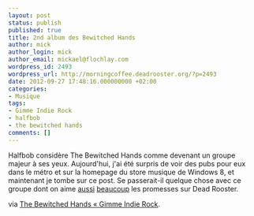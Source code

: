```yaml
---
layout: post
status: publish
published: true
title: 2nd album des Bewitched Hands
author: mick
author_login: mick
author_email: mickael@flochlay.com
wordpress_id: 2493
wordpress_url: http://morningcoffee.deadrooster.org/?p=2493
date: 2012-09-27 17:48:16.000000000 +02:00
categories:
- Musique
tags:
- Gimme Indie Rock
- halfbob
- the bewitched hands
comments: []
---
```

Halfbob considère The Bewitched Hands comme devenant un groupe majeur à ses yeux. Aujourd'hui, j'ai été surpris de voir des pubs pour eux dans le métro et sur la homepage du store musique de Windows 8, et maintenant je tombe sur ce post. Se passerait-il quelque chose avec ce groupe dont on aime <a href="http://app.deadrooster.org/records/104">aussi</a> <a href="http://www.deadrooster.org/The-Bewitched-Hands-Hard-To-Cry">beaucoup</a> les promesses sur Dead Rooster.

via <a href="http://blogs.lesinrocks.com/gimmeindierock/2012/09/26/the-bewitched-hands-2/">The Bewitched Hands « Gimme Indie Rock</a>.
